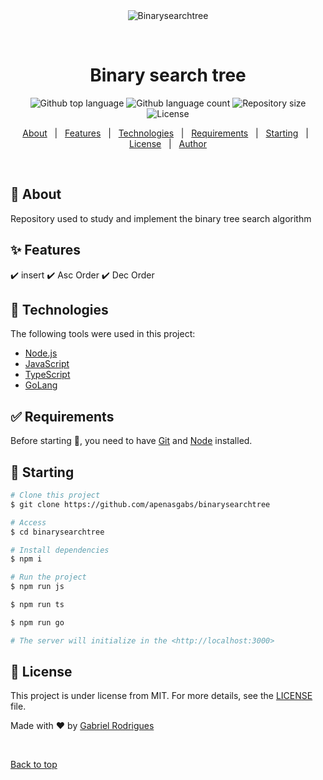 <div align="center" id="top"> 
  <img src="./.github/app.gif" alt="Binarysearchtree" />

&#xa0;

  <!-- <a href="https://binarysearchtree.netlify.app">Demo</a> -->
</div>

<h1 align="center">Binary search tree</h1>

<p align="center">
  <img alt="Github top language" src="https://img.shields.io/github/languages/top/apenasgabs/binarysearchtree?color=56BEB8">

  <img alt="Github language count" src="https://img.shields.io/github/languages/count/apenasgabs/binarysearchtree?color=56BEB8">

  <img alt="Repository size" src="https://img.shields.io/github/repo-size/apenasgabs/binarysearchtree?color=56BEB8">

  <img alt="License" src="https://img.shields.io/github/license/apenasgabs/binarysearchtree?color=56BEB8">

  <!-- <img alt="Github issues" src="https://img.shields.io/github/issues/apenasgabs/binarysearchtree?color=56BEB8" /> -->

  <!-- <img alt="Github forks" src="https://img.shields.io/github/forks/apenasgabs/binarysearchtree?color=56BEB8" /> -->

  <!-- <img alt="Github stars" src="https://img.shields.io/github/stars/apenasgabs/binarysearchtree?color=56BEB8" /> -->
</p>

<!-- Status -->

<!-- <h4 align="center">
	🚧  Binarysearchtree 🚀 Under construction...  🚧
</h4>

<hr> -->

<p align="center">
  <a href="#dart-about">About</a> &#xa0; | &#xa0; 
  <a href="#sparkles-features">Features</a> &#xa0; | &#xa0;
  <a href="#rocket-technologies">Technologies</a> &#xa0; | &#xa0;
  <a href="#white_check_mark-requirements">Requirements</a> &#xa0; | &#xa0;
  <a href="#checkered_flag-starting">Starting</a> &#xa0; | &#xa0;
  <a href="#memo-license">License</a> &#xa0; | &#xa0;
  <a href="https://github.com/apenasgabs" target="_blank">Author</a>
</p>

<br>

## :dart: About

Repository used to study and implement the binary tree search algorithm

## :sparkles: Features

:heavy_check_mark: insert
:heavy_check_mark: Asc Order
:heavy_check_mark: Dec Order

## :rocket: Technologies

The following tools were used in this project:

- [Node.js](https://nodejs.org/en/)
- [JavaScript](https://developer.mozilla.org/pt-BR/docs/Web/JavaScript)
- [TypeScript](https://www.typescriptlang.org/)
- [GoLang](https://go.dev/doc/)

## :white_check_mark: Requirements

Before starting :checkered_flag:, you need to have [Git](https://git-scm.com) and [Node](https://nodejs.org/en/) installed.

## :checkered_flag: Starting

```bash
# Clone this project
$ git clone https://github.com/apenasgabs/binarysearchtree

# Access
$ cd binarysearchtree

# Install dependencies
$ npm i

# Run the project
$ npm run js

$ npm run ts

$ npm run go

# The server will initialize in the <http://localhost:3000>
```

## :memo: License

This project is under license from MIT. For more details, see the [LICENSE](LICENSE.md) file.

Made with :heart: by <a href="https://github.com/apenasgabs" target="_blank">Gabriel Rodrigues</a>

&#xa0;

<a href="#top">Back to top</a>
